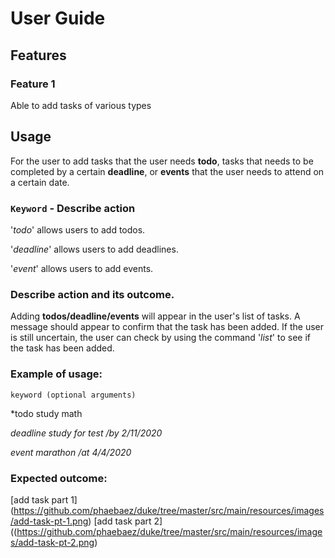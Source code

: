 # User Guide

## Features 

### Feature 1 
Able to add tasks of various types 

## Usage
For the user to add tasks that the user needs **todo**, tasks that needs to be completed by a certain **deadline**, or **events** that the user needs to attend on a certain date. 

### `Keyword` - Describe action
'*todo*' allows users to add todos. 

'*deadline*' allows users to add deadlines.

'*event*' allows users to add events.

### Describe action and its outcome.
Adding **todos/deadline/events** will appear in the user's list of tasks. A message should appear to confirm that the task has been added. If the user is still uncertain, the user can check by using the command '*list*' to see if the task has been added. 

### Example of usage: 
`keyword (optional arguments)`

*todo study math

*deadline study for test /by 2/11/2020*

*event marathon /at 4/4/2020*

### Expected outcome:
[add task part 1] (https://github.com/phaebaez/duke/tree/master/src/main/resources/images/add-task-pt-1.png)
[add task part 2] ((https://github.com/phaebaez/duke/tree/master/src/main/resources/images/add-task-pt-2.png)
